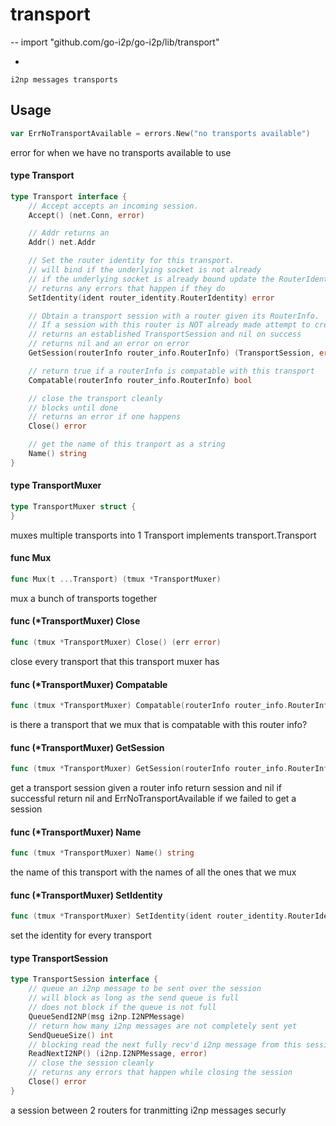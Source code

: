 # transport
--
    import "github.com/go-i2p/go-i2p/lib/transport"

*

    i2np messages transports

## Usage

```go
var ErrNoTransportAvailable = errors.New("no transports available")
```
error for when we have no transports available to use

#### type Transport

```go
type Transport interface {
	// Accept accepts an incoming session.
	Accept() (net.Conn, error)

	// Addr returns an
	Addr() net.Addr

	// Set the router identity for this transport.
	// will bind if the underlying socket is not already
	// if the underlying socket is already bound update the RouterIdentity
	// returns any errors that happen if they do
	SetIdentity(ident router_identity.RouterIdentity) error

	// Obtain a transport session with a router given its RouterInfo.
	// If a session with this router is NOT already made attempt to create one and block until made or until an error happens
	// returns an established TransportSession and nil on success
	// returns nil and an error on error
	GetSession(routerInfo router_info.RouterInfo) (TransportSession, error)

	// return true if a routerInfo is compatable with this transport
	Compatable(routerInfo router_info.RouterInfo) bool

	// close the transport cleanly
	// blocks until done
	// returns an error if one happens
	Close() error

	// get the name of this tranport as a string
	Name() string
}
```


#### type TransportMuxer

```go
type TransportMuxer struct {
}
```

muxes multiple transports into 1 Transport implements transport.Transport

#### func  Mux

```go
func Mux(t ...Transport) (tmux *TransportMuxer)
```
mux a bunch of transports together

#### func (*TransportMuxer) Close

```go
func (tmux *TransportMuxer) Close() (err error)
```
close every transport that this transport muxer has

#### func (*TransportMuxer) Compatable

```go
func (tmux *TransportMuxer) Compatable(routerInfo router_info.RouterInfo) (compat bool)
```
is there a transport that we mux that is compatable with this router info?

#### func (*TransportMuxer) GetSession

```go
func (tmux *TransportMuxer) GetSession(routerInfo router_info.RouterInfo) (s TransportSession, err error)
```
get a transport session given a router info return session and nil if successful
return nil and ErrNoTransportAvailable if we failed to get a session

#### func (*TransportMuxer) Name

```go
func (tmux *TransportMuxer) Name() string
```
the name of this transport with the names of all the ones that we mux

#### func (*TransportMuxer) SetIdentity

```go
func (tmux *TransportMuxer) SetIdentity(ident router_identity.RouterIdentity) (err error)
```
set the identity for every transport

#### type TransportSession

```go
type TransportSession interface {
	// queue an i2np message to be sent over the session
	// will block as long as the send queue is full
	// does not block if the queue is not full
	QueueSendI2NP(msg i2np.I2NPMessage)
	// return how many i2np messages are not completely sent yet
	SendQueueSize() int
	// blocking read the next fully recv'd i2np message from this session
	ReadNextI2NP() (i2np.I2NPMessage, error)
	// close the session cleanly
	// returns any errors that happen while closing the session
	Close() error
}
```

a session between 2 routers for tranmitting i2np messages securly
